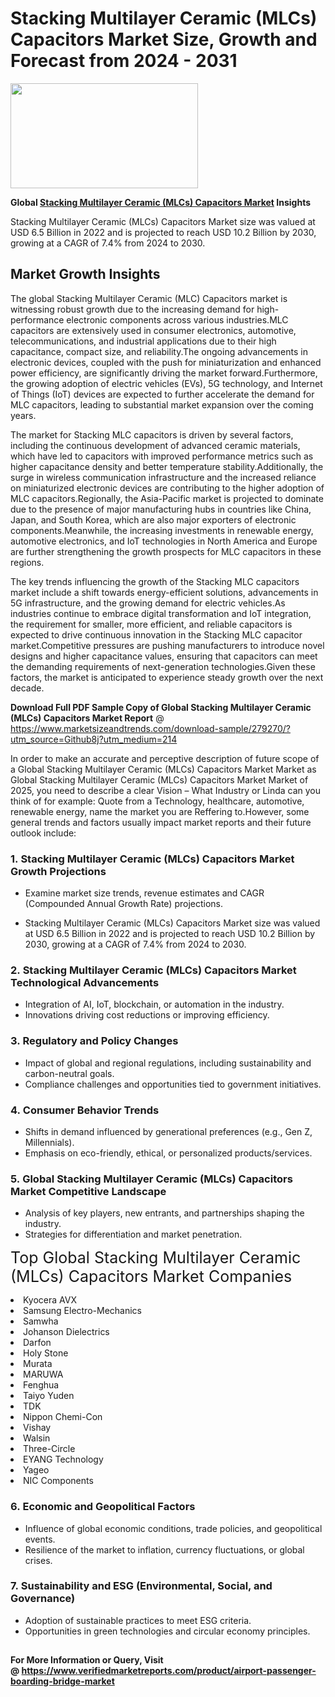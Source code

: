 <H1>Stacking Multilayer Ceramic (MLCs) Capacitors Market Size, Growth and Forecast from 2024 - 2031</H1><img class="aligncenter size-medium wp-image-584254" src="https://thirdeyenews.in/wp-content/uploads/2024/09/Global-Market-Research-300x168.jpeg" alt="" width="300" height="168" /><p><strong>Global&nbsp;<a href="https://www.marketsizeandtrends.com/download-sample/279270/?utm_source=Github8j?utm_medium=214">Stacking Multilayer Ceramic (MLCs) Capacitors Market</a> Insights</strong></p><p>Stacking Multilayer Ceramic (MLCs) Capacitors Market size was valued at USD 6.5 Billion in 2022 and is projected to reach USD 10.2 Billion by 2030, growing at a CAGR of 7.4% from 2024 to 2030.</p><p><h2>Market Growth Insights</h2> <p>The global Stacking Multilayer Ceramic (MLC) Capacitors market is witnessing robust growth due to the increasing demand for high-performance electronic components across various industries.MLC capacitors are extensively used in consumer electronics, automotive, telecommunications, and industrial applications due to their high capacitance, compact size, and reliability.The ongoing advancements in electronic devices, coupled with the push for miniaturization and enhanced power efficiency, are significantly driving the market forward.Furthermore, the growing adoption of electric vehicles (EVs), 5G technology, and Internet of Things (IoT) devices are expected to further accelerate the demand for MLC capacitors, leading to substantial market expansion over the coming years.</p> <p>The market for Stacking MLC capacitors is driven by several factors, including the continuous development of advanced ceramic materials, which have led to capacitors with improved performance metrics such as higher capacitance density and better temperature stability.Additionally, the surge in wireless communication infrastructure and the increased reliance on miniaturized electronic devices are contributing to the higher adoption of MLC capacitors.Regionally, the Asia-Pacific market is projected to dominate due to the presence of major manufacturing hubs in countries like China, Japan, and South Korea, which are also major exporters of electronic components.Meanwhile, the increasing investments in renewable energy, automotive electronics, and IoT technologies in North America and Europe are further strengthening the growth prospects for MLC capacitors in these regions.</p> <p>The key trends influencing the growth of the Stacking MLC capacitors market include a shift towards energy-efficient solutions, advancements in 5G infrastructure, and the growing demand for electric vehicles.As industries continue to embrace digital transformation and IoT integration, the requirement for smaller, more efficient, and reliable capacitors is expected to drive continuous innovation in the Stacking MLC capacitor market.Competitive pressures are pushing manufacturers to introduce novel designs and higher capacitance values, ensuring that capacitors can meet the demanding requirements of next-generation technologies.Given these factors, the market is anticipated to experience steady growth over the next decade.</p> <p><span class=""><strong>Download Full PDF Sample Copy of Global Stacking Multilayer Ceramic (MLCs) Capacitors Market Report</strong> @ <a href="https://www.marketsizeandtrends.com/download-sample/279270/?utm_source=Github8j?utm_medium=214" target="_blank">https://www.marketsizeandtrends.com/download-sample/279270/?utm_source=Github8j?utm_medium=214</a></span></p><p>In order to make an accurate and perceptive description of future scope of a Global&nbsp;Stacking Multilayer Ceramic (MLCs) Capacitors Market Market as Global&nbsp;Stacking Multilayer Ceramic (MLCs) Capacitors Market Market of 2025, you need to describe a clear Vision &ndash; What Industry or Linda can you think of for example: Quote from a Technology, healthcare, automotive, renewable energy, name the market you are Reffering to.However, some general trends and factors usually impact market reports and their future outlook include:</p><h3>1.&nbsp;<strong>Stacking Multilayer Ceramic (MLCs) Capacitors Market Growth Projections</strong></h3><ul><li>Examine market size trends, revenue estimates and CAGR (Compounded Annual Growth Rate) projections.</li><li><p>Stacking Multilayer Ceramic (MLCs) Capacitors Market size was valued at USD 6.5 Billion in 2022 and is projected to reach USD 10.2 Billion by 2030, growing at a CAGR of 7.4% from 2024 to 2030.</p></li></ul><h3>2.&nbsp;<strong>Stacking Multilayer Ceramic (MLCs) Capacitors Market Technological Advancements</strong></h3><ul><li>Integration of AI, IoT, blockchain, or automation in the industry.</li><li>Innovations driving cost reductions or improving efficiency.</li></ul><h3>3.&nbsp;<strong>Regulatory and Policy Changes</strong></h3><ul><li>Impact of global and regional regulations, including sustainability and carbon-neutral goals.</li><li>Compliance challenges and opportunities tied to government initiatives.</li></ul><h3>4.&nbsp;<strong>Consumer Behavior Trends</strong></h3><ul><li>Shifts in demand influenced by generational preferences (e.g., Gen Z, Millennials).</li><li>Emphasis on eco-friendly, ethical, or personalized products/services.</li></ul><h3>5.&nbsp;<strong>Global Stacking Multilayer Ceramic (MLCs) Capacitors Market Competitive Landscape</strong></h3><ul><li>Analysis of key players, new entrants, and partnerships shaping the industry.</li><li>Strategies for differentiation and market penetration.</li></ul><p data-pm-slice="1 1 []"><span style="color: inherit; font-family: inherit; font-size: 25px;">Top Global Stacking Multilayer Ceramic (MLCs) Capacitors Market Companies</span></p><div class="" data-test-id=""><p><li>Kyocera AVX</li><li> Samsung Electro-Mechanics</li><li> Samwha</li><li> Johanson Dielectrics</li><li> Darfon</li><li> Holy Stone</li><li> Murata</li><li> MARUWA</li><li> Fenghua</li><li> Taiyo Yuden</li><li> TDK</li><li> Nippon Chemi-Con</li><li> Vishay</li><li> Walsin</li><li> Three-Circle</li><li> EYANG Technology</li><li> Yageo</li><li> NIC Components</li></p></div><h3>6.&nbsp;<strong>Economic and Geopolitical Factors</strong></h3><ul><li>Influence of global economic conditions, trade policies, and geopolitical events.</li><li>Resilience of the market to inflation, currency fluctuations, or global crises.</li></ul><h3>7.&nbsp;<strong>Sustainability and ESG (Environmental, Social, and Governance)</strong></h3><ul><li>Adoption of sustainable practices to meet ESG criteria.</li><li>Opportunities in green technologies and circular economy principles.</li></ul><h2><strong style="font-size: 14px;">For More Information or Query, Visit @&nbsp;</strong><a style="background-color: #ffffff; font-size: 14px;" href="https://www.marketsizeandtrends.com/report/stacking-multilayer-ceramic-mlcs-capacitors-market/" target="_blank">https://www.verifiedmarketreports.com/product/airport-passenger-boarding-bridge-market</a></h2>